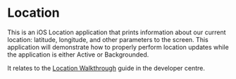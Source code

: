 Location
=========
 This is an iOS Location application that prints information about our current location: latitude, longitude, and other parameters to the screen. This application will demonstrate how to properly perform location updates while the application is either Active or Backgrounded.
 
It relates to the [Location Walkthrough](/guides/ios/application_fundamentals/backgrounding/part_4_ios_backgrounding_walkthroughs/location_walkthrough/) guide in the developer centre.

